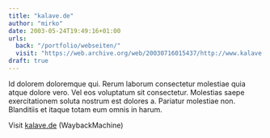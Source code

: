 ```yaml
---
title: "kalave.de"
author: "mirko"
date: 2003-05-24T19:49:16+01:00
urls:
  back: "/portfolio/webseiten/"
  visit: "https://web.archive.org/web/20030716015437/http://www.kalave.de:80/"
draft: true
---
```


Id dolorem doloremque qui. Rerum laborum consectetur molestiae quia atque dolore vero. Vel eos voluptatum sit consectetur. Molestias saepe exercitationem soluta nostrum est dolores a. Pariatur molestiae non. Blanditiis et itaque totam eum omnis in harum.

Visit [kalave.de](https://web.archive.org/web/20030716015437/http://www.kalave.de:80/) (WaybackMachine)
